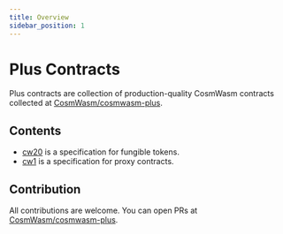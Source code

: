 ```yaml
---
title: Overview
sidebar_position: 1
---
```


# Plus Contracts

Plus contracts are collection of production-quality CosmWasm contracts collected at [CosmWasm/cosmwasm-plus](https://github.com/CosmWasm/cosmwasm-plus).

## Contents

- [cw20](../cw20/01-spec.md) is a specification for fungible tokens.
- [cw1](../cw1/01-intro.md) is a specification for proxy contracts.

## Contribution

All contributions are welcome. You can open PRs at [CosmWasm/cosmwasm-plus](https://github.com/CosmWasm/cosmwasm-plus).

